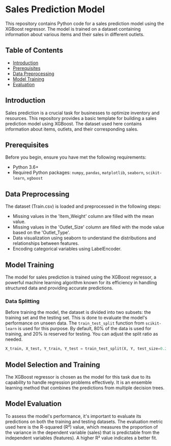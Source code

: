 # Sales Prediction Model

This repository contains Python code for a sales prediction model using the XGBoost regressor. The model is trained on a dataset containing information about various items and their sales in different outlets.

## Table of Contents
- [Introduction](#introduction)
- [Prerequisites](#prerequisites)
- [Data Preprocessing](#data-preprocessing)
- [Model Training](#model-training)
- [Evaluation](#evaluation)

## Introduction

Sales prediction is a crucial task for businesses to optimize inventory and resources. This repository provides a basic template for building a sales prediction model using XGBoost. The dataset used here contains information about items, outlets, and their corresponding sales.

## Prerequisites

Before you begin, ensure you have met the following requirements:

- Python 3.6+
- Required Python packages: `numpy`, `pandas`, `matplotlib`, `seaborn`, `scikit-learn`, `xgboost`

## Data Preprocessing

The dataset (Train.csv) is loaded and preprocessed in the following steps:

- Missing values in the 'Item_Weight' column are filled with the mean value.
- Missing values in the 'Outlet_Size' column are filled with the mode value based on the 'Outlet_Type'.
- Data visualization using seaborn to understand the distributions and relationships between features.
- Encoding categorical variables using LabelEncoder.

## Model Training

The model for sales prediction is trained using the XGBoost regressor, a powerful machine learning algorithm known for its efficiency in handling structured data and providing accurate predictions.

### Data Splitting

Before training the model, the dataset is divided into two subsets: the training set and the testing set. This is done to evaluate the model's performance on unseen data. The `train_test_split` function from `scikit-learn` is used for this purpose. By default, 80% of the data is used for training, and 20% is reserved for testing. You can adjust the split ratio as needed.

```python
X_train, X_test, Y_train, Y_test = train_test_split(X, Y, test_size=0.2, random_state=2)
```

## Model Selection and Training
The XGBoost regressor is chosen as the model for this task due to its capability to handle regression problems effectively. It is an ensemble learning method that combines the predictions from multiple decision trees.

## Model Evaluation
To assess the model's performance, it's important to evaluate its predictions on both the training and testing datasets. The evaluation metric used here is the R-squared (R²) value, which measures the proportion of the variance in the dependent variable (sales) that is predictable from the independent variables (features). A higher R² value indicates a better fit.
